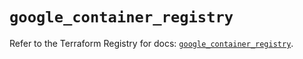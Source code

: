 # `google_container_registry`

Refer to the Terraform Registry for docs: [`google_container_registry`](https://registry.terraform.io/providers/hashicorp/google/6.2.0/docs/resources/container_registry).
